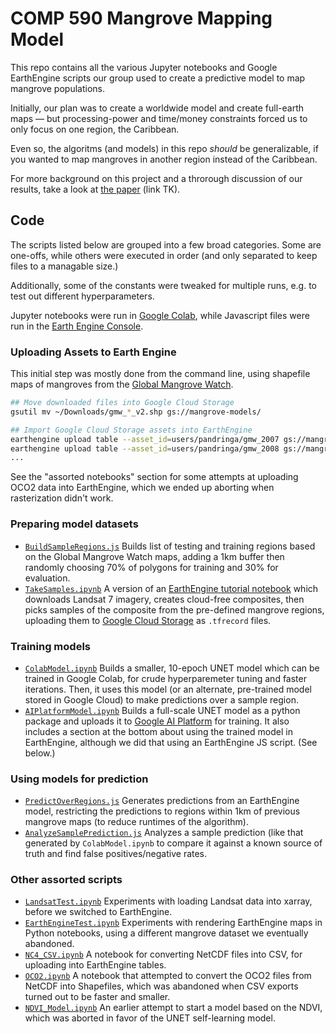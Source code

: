 # COMP 590 Mangrove Mapping Model

This repo contains all the various Jupyter notebooks and Google EarthEngine scripts our group used to create a predictive model to map mangrove populations.

Initially, our plan was to create a worldwide model and create full-earth maps — but processing-power and time/money constraints forced us to only focus on one region, the Caribbean.

Even so, the algoritms (and models) in this repo _should_ be generalizable, if you wanted to map mangroves in another region instead of the Caribbean.

For more background on this project and a throrough discussion of our results, take a look at [the paper](#) (link TK).

## Code

The scripts listed below are grouped into a few broad categories. Some are one-offs, while others were executed in order (and only separated to keep files to a managable size.) 

Additionally, some of the constants were tweaked for multiple runs, e.g. to test out different hyperparameters.

Jupyter notebooks were run in [Google Colab](https://colab.research.google.com), while Javascript files were run in the [Earth Engine Console](code.earthengine.google.com).

### Uploading Assets to Earth Engine
This initial step was mostly done from the command line, using shapefile maps of mangroves from the [Global Mangrove Watch](https://data.unep-wcmc.org/datasets/45).

```bash
## Move downloaded files into Google Cloud Storage
gsutil mv ~/Downloads/gmw_*_v2.shp gs://mangrove-models/

## Import Google Cloud Storage assets into EarthEngine
earthengine upload table --asset_id=users/pandringa/gmw_2007 gs://mangrove-models/gmw_2009/GMW_2007_v2.shp
earthengine upload table --asset_id=users/pandringa/gmw_2008 gs://mangrove-models/gmw_2009/GMW_2008_v2.shp
...
```

See the "assorted notebooks" section for some attempts at uploading OCO2 data into EarthEngine, which we ended up aborting when rasterization didn't work.

### Preparing model datasets
* [`BuildSampleRegions.js`](https://github.com/pandringa/comp-590-mangroves/master/blob/earthengine_js/BuildSampleRegions.js) Builds list of testing and training regions based on the Global Mangrove Watch maps, adding a 1km buffer then randomly choosing 70% of polygons for training and 30% for evaluation.
* [`TakeSamples.ipynb`](https://github.com/pandringa/comp-590-mangroves/master/blob/notebooks/TakeSamples.ipynb) A version of an [EarthEngine tutorial notebook](https://github.com/google/earthengine-api/blob/master/python/examples/ipynb/UNET_regression_demo.ipynb) which downloads Landsat 7 imagery, creates cloud-free composites, then picks samples of the composite from the pre-defined mangrove regions, uploading them to [Google Cloud Storage](https://cloud.google.com/storage) as `.tfrecord` files.

### Training models
* [`ColabModel.ipynb`](https://github.com/pandringa/comp-590-mangroves/blob/master/notebooks/ColabModel.ipynb) Builds a smaller, 10-epoch UNET model which can be trained in Google Colab, for crude hyperparemeter tuning and faster iterations. Then, it uses this model (or an alternate, pre-trained model stored in Google Cloud) to make predictions over a sample region.
* [`AIPlatformModel.ipynb`](https://github.com/pandringa/comp-590-mangroves/blob/master/notebooks/AIPlatformModel.ipynb) Builds a full-scale UNET model as a python package and uploads it to [Google AI Platform](https://cloud.google.com/ai-platform) for training. It also includes a section at the bottom about using the trained model in EarthEngine, although we did that using an EarthEngine JS script. (See below.)

### Using models for prediction
* [`PredictOverRegions.js`](https://github.com/pandringa/comp-590-mangroves/master/blob/earthengine_js/BuildSampleRegions.js) Generates predictions from an EarthEngine model, restricting the predictions to regions within 1km of previous mangrove maps (to reduce runtimes of the algorithm).
* [`AnalyzeSamplePrediction.js`](https://github.com/pandringa/comp-590-mangroves/master/blob/earthengine_js/BuildSampleRegions.js) Analyzes a sample prediction (like that generated by `ColabModel.ipynb` to compare it against a known source of truth and find false positives/negative rates.

### Other assorted scripts
* [`LandsatTest.ipynb`](https://github.com/pandringa/comp-590-mangroves/master/blob/notebooks/LandsatTest.ipynb) Experiments with loading Landsat data into xarray, before we switched to EarthEngine.
* [`EarthEngineTest.ipynb`](https://github.com/pandringa/comp-590-mangroves/master/blob/notebooks/EarthEngineTest.ipynb) Experiments with rendering EarthEngine maps in Python notebooks, using a different mangrove dataset we eventually abandoned.
* [`NC4_CSV.ipynb`](https://github.com/pandringa/comp-590-mangroves/master/blob/notebooks/NC4_CSV.ipynb) A notebook for converting NetCDF files into CSV, for uploading into EarthEngine tables.
* [`OCO2.ipynb`](https://github.com/pandringa/comp-590-mangroves/master/blob/notebooks/OCO2.ipynb) A notebook that attempted to convert the OCO2 files from NetCDF into Shapefiles, which was abandoned when CSV exports turned out to be faster and smaller.
* [`NDVI_Model.ipynb`](https://github.com/pandringa/comp-590-mangroves/master/blob/notebooks/NDVI_Model.ipynb) An earlier attempt to start a model based on the NDVI, which was aborted in favor of the UNET self-learning model.
